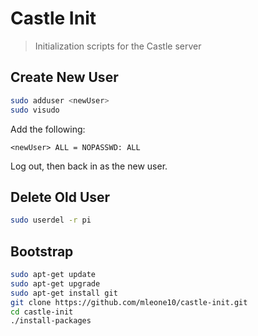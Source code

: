 # Castle Init
> Initialization scripts for the Castle server

## Create New User
```bash
sudo adduser <newUser>
sudo visudo
```
Add the following:
```
<newUser> ALL = NOPASSWD: ALL
```
Log out, then back in as the new user.

## Delete Old User
```bash
sudo userdel -r pi
```

## Bootstrap
```bash
sudo apt-get update
sudo apt-get upgrade
sudo apt-get install git
git clone https://github.com/mleone10/castle-init.git
cd castle-init
./install-packages
```

